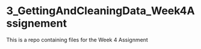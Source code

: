 # 3_GettingAndCleaningData_Week4Assignement
This is a repo containing files for the Week 4 Assignment
